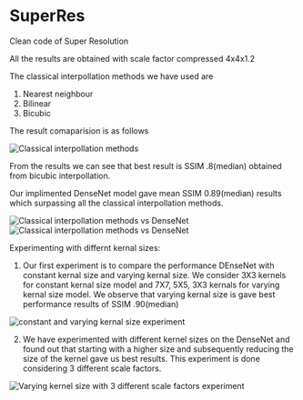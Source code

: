 # SuperRes
Clean code of Super Resolution

All the results are obtained with scale factor compressed 4x4x1.2


The classical interpollation methods we have used are
1. Nearest neighbour
2. Bilinear
3. Bicubic

The result comaparision is as follows

![Classical interpollation methods](https://github.com/v3nkyc0d3z/SuperRes/blob/master/Images/Legacy%20.png)


From the results we can see that best result is SSIM .8(median) obtained from bicubic interpollation.

Our implimented DenseNet model gave mean SSIM 0.89(median) results which surpassing all the classical interpollation methods.

![Classical interpollation methods vs DenseNet](https://github.com/v3nkyc0d3z/SuperRes/blob/master/Images/Example%20results/Example%204.png)
![Classical interpollation methods vs DenseNet](https://github.com/v3nkyc0d3z/SuperRes/blob/master/Images/Example%20results/Example3.png)



Experimenting with differnt kernal sizes:

1. Our first experiment is to compare the performance DEnseNet with constant kernal size and varying kernal size.
We consider 3X3 kernels for constant kernal size model and 7X7, 5X5, 3X3 kernals for varying kernal size model. 
We observe that varying kernal size is gave best performance results of SSIM .90(median)

![constant and varying kernal size experiment](https://github.com/v3nkyc0d3z/SuperRes/blob/master/Images/cnn.png)

2. We have experimented with different kernel sizes on the DenseNet and found out that 
starting with a higher size and subsequently reducing the size of the kernel gave us best results.
This experiment is done considering 3 different scale factors.

![Varying kernel size with  3 different scale factors experiment](https://github.com/v3nkyc0d3z/SuperRes/blob/master/Images/scale_factors.png)
 



